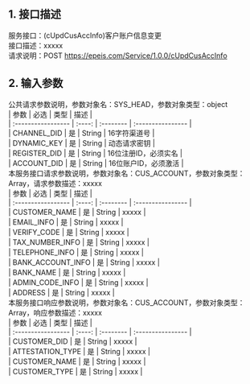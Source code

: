 ## 1. 接口描述  
服务接口：(cUpdCusAccInfo)客户账户信息变更  
接口描述：xxxxx  
请求说明：POST https://epeis.com/Service/1.0.0/cUpdCusAccInfo  
  
## 2. 输入参数  
公共请求参数说明，参数对象名：SYS_HEAD，参数对象类型：object  
| 参数              | 必选 | 类型     | 描述             |  
| :----------------- | :----: | :-------- | :---------------- |  
| CHANNEL_DID       |  是  | String   | 16字符渠道号 |  
| DYNAMIC_KEY       |  是  | String   | 动态请求密钥 |  
| REGISTER_DID      |  是  | String   | 16位注册ID，必须实名 |  
| ACCOUNT_DID       |  是  | String   | 16位账户ID，必须激活 |  
本服务接口请求参数说明，参数对象名：CUS_ACCOUNT，参数对象类型：Array，请求参数描述：xxxxx  
| 参数              | 必选 | 类型     | 描述             |  
| :----------------- | :----: | :-------- | :---------------- |  
| CUSTOMER_NAME |  是  | String   | xxxxx |  
| EMAIL_INFO |  是  | String   | xxxxx |  
| VERIFY_CODE |  是  | String   | xxxxx |  
| TAX_NUMBER_INFO |  是  | String   | xxxxx |  
| TELEPHONE_INFO |  是  | String   | xxxxx |  
| BANK_ACCOUNT_INFO |  是  | String   | xxxxx |  
| BANK_NAME |  是  | String   | xxxxx |  
| ADMIN_CODE_INFO |  是  | String   | xxxxx |  
| ADDRESS |  是  | String   | xxxxx |  
本服务接口响应参数说明，参数对象名：CUS_ACCOUNT，参数对象类型：Array，响应参数描述：xxxxx  
| 参数              | 必选 | 类型     | 描述             |  
| :----------------- | :----: | :-------- | :---------------- |  
| CUSTOMER_DID |  是  | String   | xxxxx |  
| ATTESTATION_TYPE |  是  | String   | xxxxx |  
| CUSTOMER_NAME |  是  | String   | xxxxx |  
| CUSTOMER_TYPE |  是  | String   | xxxxx |  
